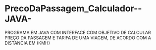# PrecoDaPassagem_Calculador--JAVA-
PROGRAMA EM JAVA COM INTERFACE COM OBJETIVO DE CALCULAR PREÇO DA PASSAGEM E TARIFA DE UMA VIAGEM, DE ACORDO COM A DISTANCIA EM (KMH)
